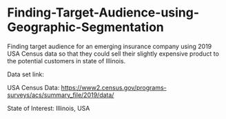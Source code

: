 # Finding-Target-Audience-using-Geographic-Segmentation
Finding target audience for an emerging insurance company using 2019 USA Census data so that they could sell their slightly expensive product to the potential customers in state of Illinois.

Data set link:

USA Census Data: https://www2.census.gov/programs-surveys/acs/summary_file/2019/data/

State of Interest: Illinois, USA
